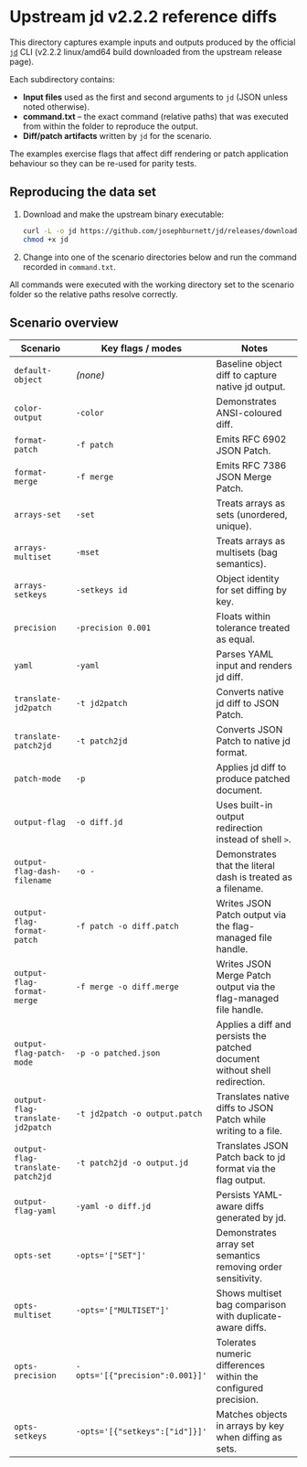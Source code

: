 # Upstream jd v2.2.2 reference diffs

This directory captures example inputs and outputs produced by the official [`jd`](https://github.com/josephburnett/jd) CLI (v2.2.2 linux/amd64 build downloaded from the upstream release page).

Each subdirectory contains:

- **Input files** used as the first and second arguments to `jd` (JSON unless noted otherwise).
- **command.txt** – the exact command (relative paths) that was executed from within the folder to reproduce the output.
- **Diff/patch artifacts** written by `jd` for the scenario.

The examples exercise flags that affect diff rendering or patch application behaviour so they can be re-used for parity tests.

## Reproducing the data set

1. Download and make the upstream binary executable:
   ```bash
   curl -L -o jd https://github.com/josephburnett/jd/releases/download/v2.2.2/jd-amd64-linux
   chmod +x jd
   ```
2. Change into one of the scenario directories below and run the command recorded in `command.txt`.

All commands were executed with the working directory set to the scenario folder so the relative paths resolve correctly.

## Scenario overview

| Scenario | Key flags / modes | Notes |
| --- | --- | --- |
| `default-object` | *(none)* | Baseline object diff to capture native jd output. |
| `color-output` | `-color` | Demonstrates ANSI-coloured diff. |
| `format-patch` | `-f patch` | Emits RFC 6902 JSON Patch. |
| `format-merge` | `-f merge` | Emits RFC 7386 JSON Merge Patch. |
| `arrays-set` | `-set` | Treats arrays as sets (unordered, unique). |
| `arrays-multiset` | `-mset` | Treats arrays as multisets (bag semantics). |
| `arrays-setkeys` | `-setkeys id` | Object identity for set diffing by key. |
| `precision` | `-precision 0.001` | Floats within tolerance treated as equal. |
| `yaml` | `-yaml` | Parses YAML input and renders jd diff. |
| `translate-jd2patch` | `-t jd2patch` | Converts native jd diff to JSON Patch. |
| `translate-patch2jd` | `-t patch2jd` | Converts JSON Patch to native jd format. |
| `patch-mode` | `-p` | Applies jd diff to produce patched document. |
| `output-flag` | `-o diff.jd` | Uses built-in output redirection instead of shell `>`.
| `output-flag-dash-filename` | `-o -` | Demonstrates that the literal dash is treated as a filename.
| `output-flag-format-patch` | `-f patch -o diff.patch` | Writes JSON Patch output via the flag-managed file handle.
| `output-flag-format-merge` | `-f merge -o diff.merge` | Writes JSON Merge Patch output via the flag-managed file handle.
| `output-flag-patch-mode` | `-p -o patched.json` | Applies a diff and persists the patched document without shell redirection.
| `output-flag-translate-jd2patch` | `-t jd2patch -o output.patch` | Translates native diffs to JSON Patch while writing to a file.
| `output-flag-translate-patch2jd` | `-t patch2jd -o output.jd` | Translates JSON Patch back to jd format via the flag output.
| `output-flag-yaml` | `-yaml -o diff.jd` | Persists YAML-aware diffs generated by jd.
| `opts-set` | `-opts='["SET"]'` | Demonstrates array set semantics removing order sensitivity.
| `opts-multiset` | `-opts='["MULTISET"]'` | Shows multiset bag comparison with duplicate-aware diffs.
| `opts-precision` | `-opts='[{"precision":0.001}]'` | Tolerates numeric differences within the configured precision.
| `opts-setkeys` | `-opts='[{"setkeys":["id"]}]'` | Matches objects in arrays by key when diffing as sets.

